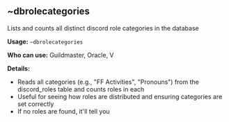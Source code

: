 ## ~dbrolecategories

Lists and counts all distinct discord role categories in the database

**Usage:**
`~dbrolecategories`

**Who can use:**
Guildmaster, Oracle, V

**Details:**

- Reads all categories (e.g., "FF Activities", "Pronouns") from the discord_roles table and counts roles in each
- Useful for seeing how roles are distributed and ensuring categories are set correctly
- If no roles are found, it'll tell you

